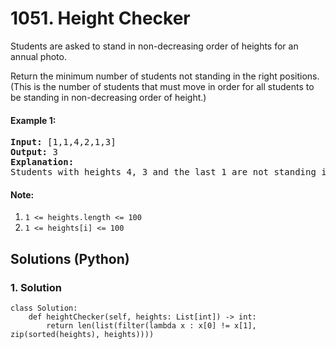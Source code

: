 # 1051. Height Checker
Students are asked to stand in non-decreasing order of heights for an annual photo.

Return the minimum number of students not standing in the right positions.  (This is the number of students that must move in order for all students to be standing in non-decreasing order of height.)

#### Example 1:
<pre>
<strong>Input:</strong> [1,1,4,2,1,3]
<strong>Output:</strong> 3
<strong>Explanation:</strong> 
Students with heights 4, 3 and the last 1 are not standing in the right positions.
</pre>

#### Note:
1. <code>1 <= heights.length <= 100</code>
2. <code>1 <= heights[i] <= 100</code>

## Solutions (Python)

### 1. Solution
```Python3
class Solution:
    def heightChecker(self, heights: List[int]) -> int:
        return len(list(filter(lambda x : x[0] != x[1], zip(sorted(heights), heights))))
```
